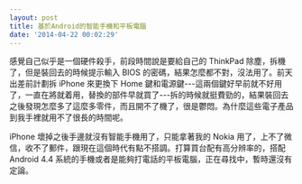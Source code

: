 ```yaml
---
layout: post
title: 基於Android的智能手機和平板電腦
date: '2014-04-22 00:02:29'
---
```


感覺自己似乎是一個硬件殺手，前段時間說是要給自己的 ThinkPad 除塵，拆機了，但是裝回去的時候提示輸入 BIOS 的密碼，結果怎麼都不對，沒法用了。前天出差前計劃拆 iPhone 來更換下 Home 鍵和電源鍵---這兩個鍵好早前就不好用了，一直在將就着用，替換的部件早就買了---拆的時候就挺費勁的，結果裝回去之後發現怎麼多了這麼多零件，而且開不了機了，很是鬱悶。為什麼這些電子產品到我手裡就用不了很長的時間呢。

iPhone 壞掉之後手邊就沒有智能手機用了，只能拿著我的 Nokia 用了，上不了微信，收不了郵件，跟現在這個時代有點不搭調。打算買台配有高分辨率的，搭配 Android 4.4 系統的手機或者是能夠打電話的平板電腦，正在尋找中，暫時還沒有定論。